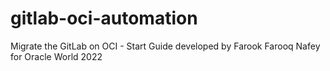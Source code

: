 # gitlab-oci-automation
Migrate the GitLab on OCI - Start Guide developed by Farook Farooq Nafey for Oracle World 2022
